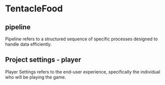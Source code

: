 # TentacleFood
## pipeline
Pipeline refers to a structured sequence of specific processes designed to handle data efficiently.<br>

## Project settings - player
Player Settings refers to the end-user experience, specifically the individual who will be playing the game. <br>
